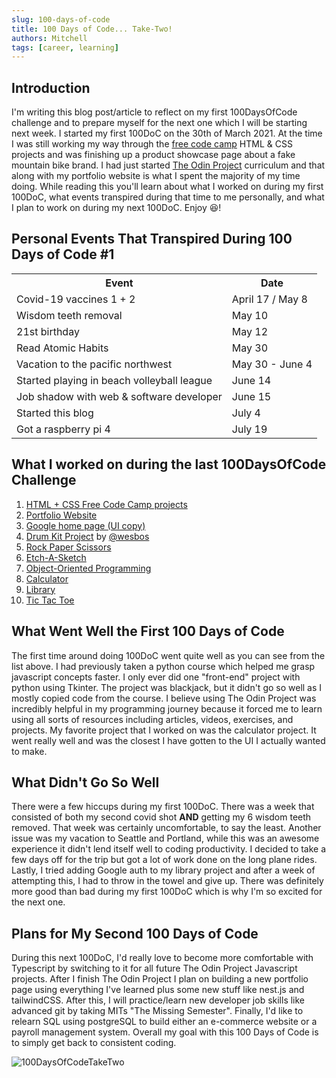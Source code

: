 ```yaml
---
slug: 100-days-of-code
title: 100 Days of Code... Take-Two!
authors: Mitchell 
tags: [career, learning]
---
```


## Introduction

I'm writing this blog post/article to reflect on my first 100DaysOfCode challenge and to prepare myself for the next one which I will be starting next week. I started my first 100DoC on the 30th of March 2021. At the time I was still working my way through the  [free code camp](https://www.freecodecamp.org/)  HTML & CSS projects and was finishing up a product showcase page about a fake mountain bike brand. I had just started  [The Odin Project](https://www.theodinproject.com/dashboard) curriculum and that along with my portfolio website is what I spent the majority of my time doing. While reading this you'll learn about what I worked on during my first 100DoC, what events transpired during that time to me personally, and what I plan to work on during my next 100DoC. Enjoy 😆!

<!--truncate-->

## Personal Events That Transpired During 100 Days of Code #1

<table>
<tr>
<th>Event</th>
<th>Date</th>
</tr>

<tr>
<td>Covid-19 vaccines 1 + 2</td>
<td>April 17 / May 8</td>
</tr>

<tr>
<td>Wisdom teeth removal</td>
<td>May 10</td>
</tr>

<tr>
<td>21st birthday</td>
<td>May 12</td>
</tr>

<tr>
<td>Read Atomic Habits</td>
<td>May 30</td>
</tr>

<tr>
<td>Vacation to the pacific northwest</td>
<td>May 30 - June 4</td>
</tr>

<tr>
<td>Started playing in beach volleyball league</td>
<td>June 14</td>
</tr>

<tr>
<td>Job shadow with web & software developer</td>
<td>June 15</td>
</tr>

<tr>
<td>Started this blog</td>
<td>July 4</td>
</tr>

<tr>
<td>Got a raspberry pi 4</td>
<td>July 19</td>
</tr>
</table> 

## What I worked on during the last 100DaysOfCode Challenge


1.  [HTML + CSS Free Code Camp projects](https://www.freecodecamp.org/learn/responsive-web-design/) 
2.  [Portfolio Website](https://www.mitchellmudd.tech/) 
3.  [Google home page (UI copy)](https://mitchelldirt.github.io/google-homepage-copy/) 
4.  [Drum Kit Project](https://javascript30.com/) by  [@wesbos](https://twitter.com/wesbos) 
5.  [Rock Paper Scissors](https://mitchelldirt.github.io/rock-paper-scissors/) 
6.  [Etch-A-Sketch](https://mitchelldirt.github.io/Etch-a-Sketch/) 
7. [Object-Oriented Programming](https://www.freecodecamp.org/learn/javascript-algorithms-and-data-structures/#basic-algorithm-scripting)
8.  [Calculator](https://mitchelldirt.github.io/calculator/) 
9.  [Library](https://mitchelldirt.github.io/library/) 
10.  [Tic Tac Toe](https://mitchelldirt.github.io/tic-tac-toe/) 

## What Went Well the First 100 Days of Code

The first time around doing 100DoC went quite well as you can see from the list above. I had previously taken a python course which helped me grasp javascript concepts faster. I only ever did one "front-end" project with python using Tkinter. The project was blackjack, but it didn't go so well as I mostly copied code from the course. I believe using The Odin Project was incredibly helpful in my programming journey because it forced me to learn using all sorts of resources including articles, videos, exercises, and projects. My favorite project that I worked on was the calculator project. It went really well and was the closest I have gotten to the UI I actually wanted to make.

## What Didn't Go So Well

There were a few hiccups during my first 100DoC. There was a week that consisted of both my second covid shot **AND** getting my 6 wisdom teeth removed. That week was certainly uncomfortable, to say the least. Another issue was my vacation to Seattle and Portland, while this was an awesome experience it didn't lend itself well to coding productivity. I decided to take a few days off for the trip but got a lot of work done on the long plane rides. Lastly, I tried adding Google auth to my library project and after a week of attempting this, I had to throw in the towel and give up. There was definitely more good than bad during my first 100DoC which is why I'm so excited for the next one.

## Plans for My Second 100 Days of Code

During this next 100DoC, I'd really love to become more comfortable with Typescript by switching to it for all future The Odin Project Javascript projects. After I finish The Odin Project I plan on building a new portfolio page using everything I've learned plus some new stuff like nest.js and tailwindCSS. After this, I will practice/learn new developer job skills like advanced git by taking MITs "The Missing Semester". Finally, I'd like to relearn SQL using postgreSQL to build either an e-commerce website or a payroll management system. Overall my goal with this 100 Days of Code is to simply get back to consistent coding.

![100DaysOfCodeTakeTwo](./flowChartDev.png)
